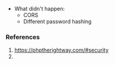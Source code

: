 - What didn't happen:
  - CORS
  - Different password hashing


### References
1. https://phptherightway.com/#security
2. 
